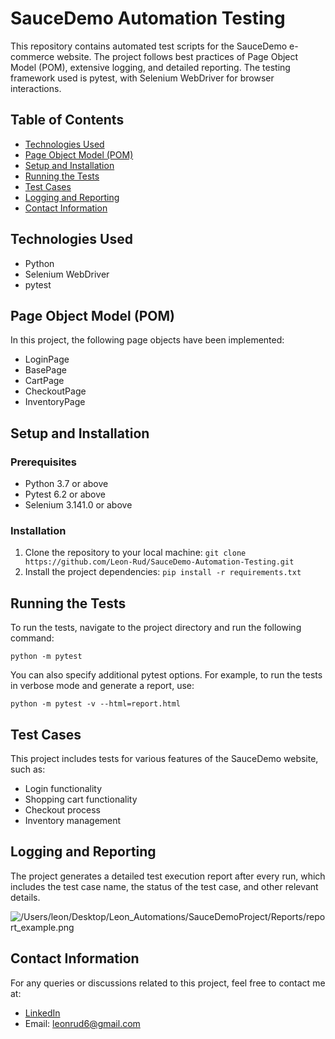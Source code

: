 # SauceDemo Automation Testing

This repository contains automated test scripts for the SauceDemo e-commerce website. The project follows best practices of Page Object Model (POM), extensive logging, and detailed reporting. The testing framework used is pytest, with Selenium WebDriver for browser interactions.

## Table of Contents

- [Technologies Used](#technologies-used)
- [Page Object Model (POM)](#page-object-model-pom)
- [Setup and Installation](#setup-and-installation)
- [Running the Tests](#running-the-tests)
- [Test Cases](#test-cases)
- [Logging and Reporting](#logging-and-reporting)
- [Contact Information](#contact-information)

## Technologies Used

- Python
- Selenium WebDriver
- pytest

## Page Object Model (POM)

In this project, the following page objects have been implemented:

- LoginPage
- BasePage
- CartPage
- CheckoutPage
- InventoryPage

## Setup and Installation

### Prerequisites
* Python 3.7 or above
* Pytest 6.2 or above
* Selenium 3.141.0 or above

### Installation
1. Clone the repository to your local machine: ```git clone https://github.com/Leon-Rud/SauceDemo-Automation-Testing.git```
2. Install the project dependencies: ```pip install -r requirements.txt```

## Running the Tests

To run the tests, navigate to the project directory and run the following command:

```python -m pytest```

You can also specify additional pytest options. For example, to run the tests in verbose mode and generate a report, use:

```python -m pytest -v --html=report.html```

## Test Cases

This project includes tests for various features of the SauceDemo website, such as:

- Login functionality
- Shopping cart functionality
- Checkout process
- Inventory management

## Logging and Reporting

The project generates a detailed test execution report after every run, which includes the test case name, the status of the test case, and other relevant details.

![/Users/leon/Desktop/Leon_Automations/SauceDemoProject/Reports/report_example.png](..%2F..%2FScreenshot%201.png)

## Contact Information

For any queries or discussions related to this project, feel free to contact me at:

- [LinkedIn](https://www.linkedin.com/in/leon-rudnitsky-027256105/)
- Email: leonrud6@gmail.com

